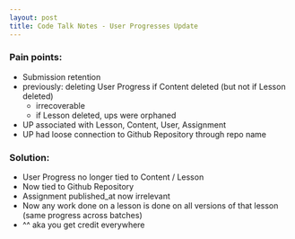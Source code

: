 ```yaml
---
layout: post
title: Code Talk Notes - User Progresses Update
---
```


### Pain points:
- Submission retention  
- previously: deleting User Progress if Content deleted (but not if Lesson deleted)  
  - irrecoverable  
  - if Lesson deleted, ups were orphaned  
- UP associated with Lesson, Content, User, Assignment  
- UP had loose connection to Github Repository through repo name  

### Solution:
- User Progress no longer tied to Content / Lesson  
- Now tied to Github Repository  
- Assignment published_at now irrelevant  
- Now any work done on a lesson is done on all versions of that lesson (same progress across batches)  
- ^^ aka you get credit everywhere  
